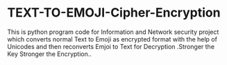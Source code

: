 # TEXT-TO-EMOJI-Cipher-Encryption
This is python program code for Information and Network security project which converts normal Text to Emoji as encrypted format with the help of Unicodes and then reconverts Emjoi to Text for Decryption .Stronger the Key Stronger the Encryption..
